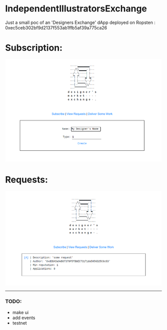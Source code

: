 # IndependentIllustratorsExchange
Just a small poc of an 'Designers Exchange' dApp deployed on Ropsten : 0xec5ceb302bf9d2137f553ab1ffb5af39a775ca26

# Subscription: 
![Subscription](subscription.png)

# Requests: 
![Requests](requests.png)

---- 

### TODO:
- make ui
- add events
- testnet